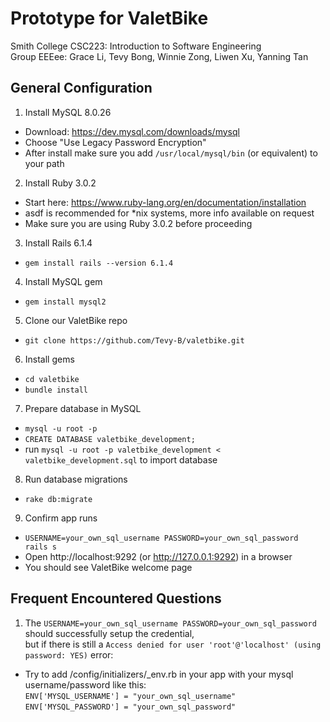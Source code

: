 # Prototype for ValetBike
Smith College CSC223: Introduction to Software Engineering\
Group EEEee: Grace Li, Tevy Bong, Winnie Zong, Liwen Xu, Yanning Tan

## General Configuration
1. Install MySQL 8.0.26
* Download: https://dev.mysql.com/downloads/mysql
* Choose "Use Legacy Password Encryption"
* After install make sure you add `/usr/local/mysql/bin` (or equivalent) to your path

2. Install Ruby 3.0.2
* Start here: https://www.ruby-lang.org/en/documentation/installation
* asdf is recommended for *nix systems, more info available on request
* Make sure you are using Ruby 3.0.2 before proceeding

3. Install Rails 6.1.4
* `gem install rails --version 6.1.4`

4. Install MySQL gem
* `gem install mysql2`

5. Clone our ValetBike repo
* `git clone https://github.com/Tevy-B/valetbike.git`

6. Install gems
* `cd valetbike`
* `bundle install`

7. Prepare database in MySQL
* `mysql -u root -p`
* `CREATE DATABASE valetbike_development;`
* run `mysql -u root -p valetbike_development < valetbike_development.sql` to import database

8. Run database migrations
* `rake db:migrate`

9. Confirm app runs
* `USERNAME=your_own_sql_username PASSWORD=your_own_sql_password  rails s`
* Open http://localhost:9292 (or http://127.0.0.1:9292) in a browser
* You should see ValetBike welcome page

## Frequent Encountered Questions
1. The `USERNAME=your_own_sql_username PASSWORD=your_own_sql_password` should successfully setup the credential,\
but if there is still a `Access denied for user 'root'@'localhost' (using password: YES)` error:
* Try to add /config/initializers/_env.rb in your app with your mysql username/password like this:\
`ENV['MYSQL_USERNAME'] = "your_own_sql_username"`\
`ENV['MYSQL_PASSWORD'] = "your_own_sql_password"`
